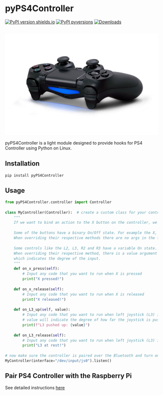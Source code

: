 # pyPS4Controller
[![PyPI version shields.io](https://img.shields.io/pypi/v/pyPS4Controller.svg)](https://pypi.python.org/pypi/pyPS4Controller/) 
[![PyPI pyversions](https://img.shields.io/pypi/pyversions/pyPS4Controller.svg)](https://pypi.python.org/pypi/pyPS4Controller/)
[![Downloads](https://pepy.tech/badge/pyPS4Controller)](https://pepy.tech/project/pyPS4Controller)
##

![PS4 Controller](https://github.com/ArturSpirin/pyPS4Controller/blob/master/assets/ds4.jpg)

pyPS4Controller is a light module designed to provide hooks for PS4 Controller using Python on Linux.

## Installation
`pip install pyPS4Controller`

## Usage
```python
from pyPS4Controller.controller import Controller

class MyController(Controller):  # create a custom class for your controller and subclass Controller
    """
    If we want to bind an action to the X button on the controller, we need to override its respective methods.
    
    Some of the buttons have a binary On/Off state. For example the X, Circle, Square, and Triangle buttons.
    When overriding their respective methods there are no args in the function signature.

    Some controls like the L2, L3, R2 and R3 have a variable On state.
    When overriding their respective method, there is a value argument in the function signature 
    which indicates the degree of the input.
    """    
    def on_x_press(self):
        # Input any code that you want to run when X is pressed
        print("X pressed!")

    def on_x_release(self):
        # Input any code that you want to run when X is released
        print("X released!")

    def on_L3_up(self, value):
        # Input any code that you want to run when left joystick (L3) is pushed up
        # value will indicate the degree of how far the joystick is pushed
        print(f"L3 pushed up: {value}")

    def on_L3_release(self):
        # Input any code that you want to run when left joystick (L3) is back to its resting state
        print("L3 at rest!")

# now make sure the controller is paired over the Bluetooth and turn on the listener
MyController(interface="/dev/input/js0").listen()
```

## Pair PS4 Controller with the Raspberry Pi
See detailed instructions [here](https://github.com/macunixs/dualshock4-pi)
